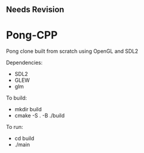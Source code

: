 ## Needs Revision

# Pong-CPP
Pong clone built from scratch using OpenGL and SDL2

Dependencies:
- SDL2
- GLEW
- glm

To build:
- mkdir build
- cmake -S . -B ./build

To run:
- cd build
- ./main


